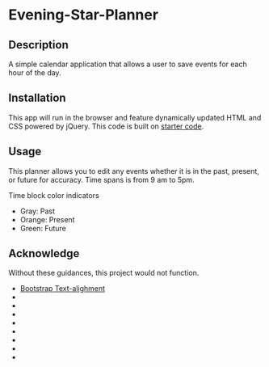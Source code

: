 # Evening-Star-Planner

## Description
A simple calendar application that allows a user to save events for each hour of the day.

## Installation
This app will run in the browser and feature dynamically updated HTML and CSS powered by jQuery. This code is built on [starter code](https://github.com/coding-boot-camp/crispy-octo-meme).

## Usage
This planner allows you to edit any events whether it is in the past, present, or future for accuracy. Time spans is from 9 am to 5pm.

Time block color indicators
* Gray: Past
* Orange: Present
* Green: Future


## Acknowledge
Without these guidances, this project would not function.

* [Bootstrap Text-alighment](https://getbootstrap.com/docs/5.3/components/card/#text-alignment)
* []()
* []()
* []()
* []()
* []()
* []()
* []()
* []()